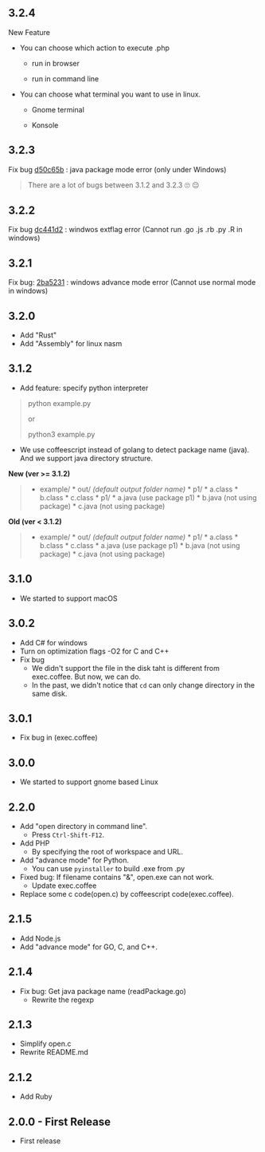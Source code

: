 ## 3.2.4
New Feature
+ You can choose which action to execute .php

    + run in browser

    + run in command line

+ You can choose what terminal you want to use in linux.

    + Gnome terminal

    + Konsole

## 3.2.3
Fix bug [d50c65b](https://github.com/Hadname/exec-in-cmd/commit/d50c65b43778847c878f602421f35145feb36b79) : java package mode error (only under Windows)

> There are a lot of bugs between 3.1.2 and 3.2.3 :roll_eyes: :pensive:

## 3.2.2
Fix bug [dc441d2](https://github.com/Hadname/exec-in-cmd/commit/dc441d27d7254003b0d40e8d07c85c72206188a1) : windwos extflag error (Cannot run .go .js .rb .py .R in windows)

## 3.2.1
Fix bug: [2ba5231](2ba52318a9b7547eb521084f2cb90cd29bc55e38) : windows advance mode error (Cannot use normal mode in windows)

## 3.2.0
+ Add "Rust"
+ Add "Assembly" for linux nasm

## 3.1.2
* Add feature: specify python interpreter

> python example.py
>
> or
>
> python3 example.py

* We use coffeescript instead of golang to detect package name (java). And we support java directory structure.

**New (ver >= 3.1.2)**
> * example/
    * out/ _(default output folder name)_
        * p1/
            * a.class
        * b.class
        * c.class
    * p1/
        * a.java    (use package p1)
    * b.java        (not using package)
    * c.java        (not using package)

**Old (ver < 3.1.2)**
> * example/
    * out/ _(default output folder name)_
        * p1/
            * a.class
        * b.class
        * c.class
    * a.java    (use package p1)
    * b.java        (not using package)
    * c.java        (not using package)

## 3.1.0
* We started to support macOS

## 3.0.2
* Add C# for windows
* Turn on optimization flags -O2 for C and C++
* Fix bug
    * We didn't support the file in the disk taht is different from exec.coffee. But now, we can do.
    * In the past, we didn't notice that `cd` can only change directory in the same disk.

## 3.0.1
* Fix bug in (exec.coffee)

## 3.0.0
* We started to support gnome based Linux

## 2.2.0
* Add "open directory in command line".
    * Press `Ctrl-Shift-F12`.
* Add PHP
    * By specifying the root of workspace and URL.
* Add "advance mode" for Python.
    * You can use `pyinstaller` to build .exe from .py
* Fixed bug: If filename contains "\&", open.exe can not work.
    * Update exec.coffee
* Replace some c code(open.c) by coffeescript code(exec.coffee).

## 2.1.5
* Add Node.js
* Add "advance mode" for GO, C, and C++.

## 2.1.4
* Fix bug: Get java package name (readPackage.go)
    * Rewrite the regexp

## 2.1.3
* Simplify open.c
* Rewrite README.md

## 2.1.2
* Add Ruby

## 2.0.0 - First Release
* First release
